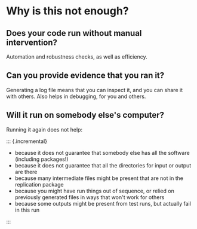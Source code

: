 # Why is this not enough?


## Does your code run without manual intervention?

Automation and robustness checks, as well as efficiency.

## Can you provide evidence that you ran it?

Generating a log file means that you can inspect it, and you can share it with others. Also helps in debugging, for you and others.

## Will it run on somebody else's computer?

Running it again does not help:

::: {.incremental}
  - because it does not guarantee that somebody else has all the software (including packages!)
  - because it does not guarantee that all the directories for input or output are there
  - because many intermediate files might be present that are not in the replication package
  - because you might have run things out of sequence, or relied on previously generated files in ways that won't work for others
  - because some outputs might be present from test runs, but actually fail in this run

:::